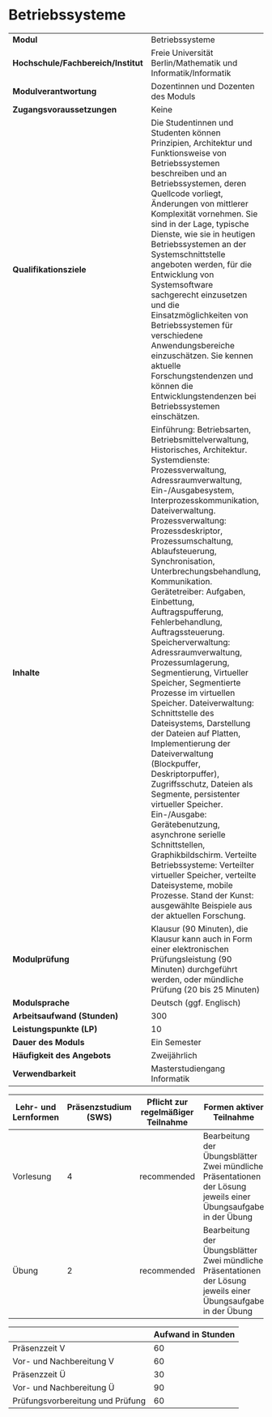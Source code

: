 # Betriebssysteme
|                                    |   |
|------------------------------------|---|
|**Modul**                           | Betriebssysteme |
|**Hochschule/Fachbereich/Institut** | Freie Universität Berlin/Mathematik und Informatik/Informatik |
|**Modulverantwortung**              | Dozentinnen und Dozenten des Moduls |
|**Zugangsvoraussetzungen**          | Keine |
|**Qualifikationsziele**             | Die Studentinnen und Studenten können Prinzipien, Architektur und Funktionsweise von Betriebssystemen beschreiben und an Betriebssystemen, deren Quellcode vorliegt, Änderungen von mittlerer Komplexität vornehmen. Sie sind in der Lage, typische Dienste, wie sie in heutigen Betriebssystemen an der Systemschnittstelle angeboten werden, für die Entwicklung von Systemsoftware sachgerecht einzusetzen und die Einsatzmöglichkeiten von Betriebssystemen für verschiedene Anwendungsbereiche einzuschätzen. Sie kennen aktuelle Forschungstendenzen und können die Entwicklungstendenzen bei Betriebssystemen einschätzen. |
|**Inhalte**                         | Einführung: Betriebsarten, Betriebsmittelverwaltung, Historisches, Architektur. Systemdienste: Prozessverwaltung, Adressraumverwaltung, Ein-/Ausgabesystem, Interprozesskommunikation, Dateiverwaltung. Prozessverwaltung: Prozessdeskriptor, Prozessumschaltung, Ablaufsteuerung, Synchronisation, Unterbrechungsbehandlung, Kommunikation. Gerätetreiber: Aufgaben, Einbettung, Auftragspufferung, Fehlerbehandlung, Auftragssteuerung. Speicherverwaltung: Adressraumverwaltung, Prozessumlagerung, Segmentierung, Virtueller Speicher, Segmentierte Prozesse im virtuellen Speicher. Dateiverwaltung: Schnittstelle des Dateisystems, Darstellung der Dateien auf Platten, Implementierung der Dateiverwaltung (Blockpuffer, Deskriptorpuffer), Zugriffsschutz, Dateien als Segmente, persistenter virtueller Speicher. Ein-/Ausgabe: Gerätebenutzung, asynchrone serielle Schnittstellen, Graphikbildschirm. Verteilte Betriebssysteme: Verteilter virtueller Speicher, verteilte Dateisysteme, mobile Prozesse. Stand der Kunst: ausgewählte Beispiele aus der aktuellen Forschung. |
|**Modulprüfung**                    | Klausur (90 Minuten), die Klausur kann auch in Form einer elektronischen Prüfungsleistung (90 Minuten) durchgeführt werden, oder mündliche Prüfung (20 bis 25 Minuten) |
|**Modulsprache**                    | Deutsch (ggf. Englisch) |
|**Arbeitsaufwand (Stunden)**        | 300 |
|**Leistungspunkte (LP)**            | 10 |
|**Dauer des Moduls**                | Ein Semester |
|**Häufigkeit des Angebots**         | Zweijährlich |
|**Verwendbarkeit**                  | Masterstudiengang Informatik |

| Lehr- und Lernformen | Präsenzstudium <br> (SWS) | Pflicht zur regelmäßiger Teilnahme | Formen aktiver Teilnahme |
| ---------------------|---------------------------|------------------------------------|------------------------- |
| Vorlesung            | 4                         | recommended                        | Bearbeitung der Übungsblätter<br>Zwei mündliche Präsentationen der Lösung jeweils einer Übungsaufgabe in der Übung |
| Übung                | 2                         | recommended                        | Bearbeitung der Übungsblätter<br>Zwei mündliche Präsentationen der Lösung jeweils einer Übungsaufgabe in der Übung |

|   | Aufwand in Stunden |
| - |--------------------|
| Präsenzzeit V                            | 60    |
| Vor- und Nachbereitung V                 | 60    |
| Präsenzzeit Ü                            | 30    |
| Vor- und Nachbereitung Ü                 | 90    |
| Prüfungsvorbereitung und Prüfung         | 60    |
